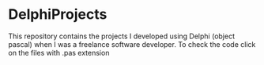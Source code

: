 # DelphiProjects
This repository contains the projects I developed using Delphi (object pascal) when I was a freelance software developer. To check the code click on the files with .pas extension
